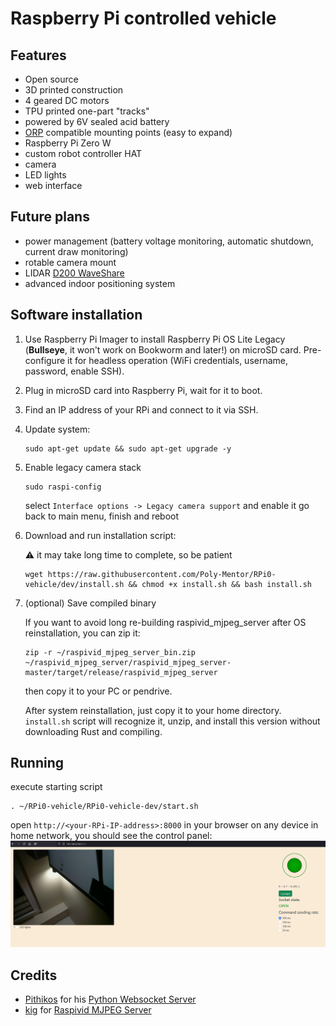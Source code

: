# Raspberry Pi controlled vehicle

## Features
- Open source
- 3D printed construction
- 4 geared DC motors
- TPU printed one-part "tracks" 
- powered by 6V sealed acid battery
- [ORP](https://openroboticplatform.com/) compatible mounting points (easy to expand)
- Raspberry Pi Zero W
- custom robot controller HAT
- camera
- LED lights
- web interface

## Future plans
- power management (battery voltage monitoring, automatic shutdown, current draw monitoring)
- rotable camera mount
- LIDAR [D200 WaveShare](https://www.waveshare.com/wiki/D200_LiDAR_Kit)
- advanced indoor positioning system

## Software installation

1. Use Raspberry Pi Imager to install Raspberry Pi OS Lite Legacy (**Bullseye**, it won't work on Bookworm and later!) on microSD card. Pre-configure it for headless operation (WiFi credentials, username, password, enable SSH).
2. Plug in microSD card into Raspberry Pi, wait for it to boot.
3. Find an IP address of your RPi and connect to it via SSH.
4. Update system:

    ```
    sudo apt-get update && sudo apt-get upgrade -y
    ```

5. Enable legacy camera stack

    ```
    sudo raspi-config
    ```

    select `Interface options -> Legacy camera support` and enable it
    go back to main menu, finish and reboot

6. Download and run installation script:

    ⚠️ it may take long time to complete, so be patient

    ```
    wget https://raw.githubusercontent.com/Poly-Mentor/RPi0-vehicle/dev/install.sh && chmod +x install.sh && bash install.sh
    ```

7. (optional) Save compiled binary

    If you want to avoid long re-building raspivid_mjpeg_server after OS reinstallation, you can zip it:

    ```
    zip -r ~/raspivid_mjpeg_server_bin.zip ~/raspivid_mjpeg_server/raspivid_mjpeg_server-master/target/release/raspivid_mjpeg_server 
    ```
    then copy it to your PC or pendrive.
    
    After system reinstallation, just copy it to your home directory. `install.sh` script will recognize it, unzip, and install this version without downloading Rust and compiling.

## Running

execute starting script

```
. ~/RPi0-vehicle/RPi0-vehicle-dev/start.sh
```

open `http://<your-RPi-IP-address>:8000` in your browser on any device in home network, you should see the control panel:
![interface](interface.png)

## Credits

- [Pithikos](https://github.com/Pithikos) for his [Python Websocket Server](https://github.com/Pithikos/python-websocket-server)
- [kig](https://github.com/kig) for [Raspivid MJPEG Server](https://github.com/kig/raspivid_mjpeg_server)